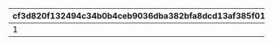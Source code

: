 |cf3d820f132494c34b0b4ceb9036dba382bfa8dcd13af385f014da0c6f6cf607|6bc58301a8157f9390ffb6156528cbddf6bdbdcaf0d614fd5927646a1e3b50ab|ddc7d2a990e742e2a9387e58e7578356db970dacef010aaa28222b73e3fc56f1|767ea2fb497944de4a7efda5b01f9165a3f1bbe5f75ccec1990172dedc109393|9ad11b566649fd5a7486dea54b9265316e89f710152c3d6d055712bc3a504f2f|724b1777bef0a4edd3ba4b205bac0e2d7cd1e9c6acbe0925ef479c1099c6b563|bc5fe32ffc07aadb180a2bc2faede72e988c191bd55f1a0afdbba9a41a9e074f|
| --- | --- | --- | --- | --- | --- | --- |
|1|15|1|4|3|0|500|